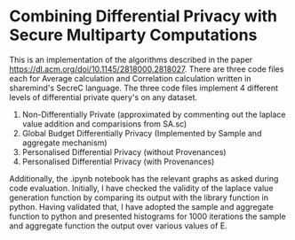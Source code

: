 # Combining Differential Privacy with Secure Multiparty Computations 
This is an implementation of the algorithms described in the paper https://dl.acm.org/doi/10.1145/2818000.2818027.
There are three code files each for Average calculation and Correlation calculation written in sharemind's SecreC language. 
The three code files implement 4 different levels of differential private query's on any dataset. 
1. Non-Differentially Private (approximated by commenting out the laplace value addition and comparisions from SA.sc)
2. Global Budget Differentially Privacy (Implemented by Sample and aggregate mechanism)
3. Personalised Differential Privacy (without Provenances)
4. Personalised Differential Privacy (with Provenances)

Additionally, the .ipynb notebook has the relevant graphs as asked during code evaluation. 
Initially, I have checked the validity of the laplace value generation function by comparing its output with the library function in python. 
Having validated that, I have adopted the sample and aggregate function to python and presented histograms for 1000 iterations the sample and aggregate function the output over various values of E.
